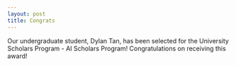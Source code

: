 ```yaml
---
layout: post
title: Congrats
---
```


Our undergraduate student, Dylan Tan, has been selected for the University Scholars Program - AI Scholars Program! Congratulations on receiving this award!

